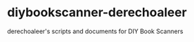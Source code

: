 diybookscanner-derechoaleer
===========================

derechoaleer's scripts and documents for DIY Book Scanners